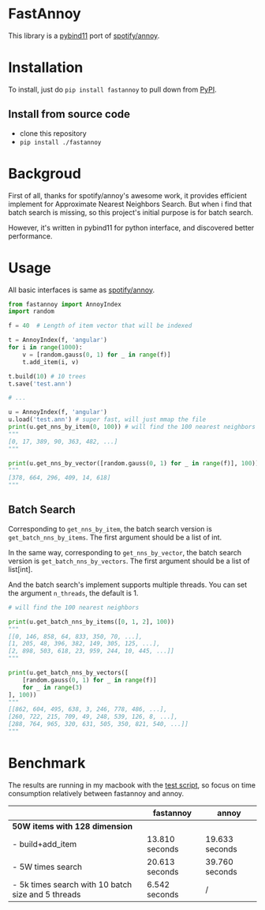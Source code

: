 # FastAnnoy

This library is a [pybind11](https://github.com/pybind/pybind11) port of [spotify/annoy](https://github.com/spotify/annoy).

# Installation 

To install, just do `pip install fastannoy` to pull down from [PyPI](https://pypi.python.org/pypi/fastannoy).

## Install from source code

- clone this repository
- `pip install ./fastannoy`

# Backgroud

First of all, thanks for spotify/annoy's awesome work, it provides efficient implement for Approximate Nearest Neighbors Search. But when i find that batch search is missing, so this project's initial purpose is for batch search.

However, it's written in pybind11 for python interface, and discovered better performance.

# Usage

All basic interfaces is same as [spotify/annoy](spotify/annoy).

```python
from fastannoy import AnnoyIndex
import random

f = 40  # Length of item vector that will be indexed

t = AnnoyIndex(f, 'angular')
for i in range(1000):
    v = [random.gauss(0, 1) for _ in range(f)]
    t.add_item(i, v)

t.build(10) # 10 trees
t.save('test.ann')

# ...

u = AnnoyIndex(f, 'angular')
u.load('test.ann') # super fast, will just mmap the file
print(u.get_nns_by_item(0, 100)) # will find the 100 nearest neighbors
"""
[0, 17, 389, 90, 363, 482, ...]
"""

print(u.get_nns_by_vector([random.gauss(0, 1) for _ in range(f)], 100)) # will find the 100 nearest neighbors by vector
"""
[378, 664, 296, 409, 14, 618]
"""
```

## Batch Search

Corresponding to `get_nns_by_item`, the batch search version is `get_batch_nns_by_items`. The first argument should be a list of int.

In the same way, corresponding to `get_nns_by_vector`, the batch search version is `get_batch_nns_by_vectors`. The first argument should be a list of list[int].

And the batch search's implement supports multiple threads. You can set the argument `n_threads`, the default is 1.

```python
# will find the 100 nearest neighbors

print(u.get_batch_nns_by_items([0, 1, 2], 100))
"""
[[0, 146, 858, 64, 833, 350, 70, ...], 
[1, 205, 48, 396, 382, 149, 305, 125, ...], 
[2, 898, 503, 618, 23, 959, 244, 10, 445, ...]]
"""

print(u.get_batch_nns_by_vectors([
    [random.gauss(0, 1) for _ in range(f)]
    for _ in range(3)
], 100))
"""
[[862, 604, 495, 638, 3, 246, 778, 486, ...], 
[260, 722, 215, 709, 49, 248, 539, 126, 8, ...], 
[288, 764, 965, 320, 631, 505, 350, 821, 540, ...]]
"""
```

# Benchmark

The results are running in my macbook with the [test script](https://github.com/QunBB/fastannoy/blob/main/examples/performance_test.py), so focus on time consumption relatively between fastannoy and annoy.

|                                                    | fastannoy      | annoy          |
| -------------------------------------------------- | -------------- | -------------- |
| **50W items with 128 dimension**                   |                |                |
| - build+add_item                                   | 13.810 seconds | 19.633 seconds |
| - 5W times search                                  | 20.613 seconds | 39.760 seconds |
| - 5k times search with 10 batch size and 5 threads | 6.542 seconds  | /              |



